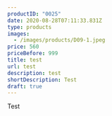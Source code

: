 ```yaml
---
productID: "0025"
date: 2020-08-28T07:11:33.831Z
type: products
images:
  - /images/products/D09-1.jpeg
price: 560
priceBefore: 999
title: test
url: test
description: test
shortDescription: Test
draft: true
---
```

Test
